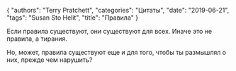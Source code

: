 {
   "authors": "Terry Pratchett",
   "categories": "Цитаты",
   "date": "2019-06-21",
   "tags": "Susan Sto Helit",
   "title": "Правила"
}

Если правила существуют, они существуют для всех. Иначе это не правила, а тирания.

Но, может, правила существуют еще и для того, чтобы ты размышлял о них, прежде чем нарушить?
